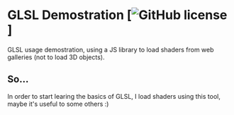 # GLSL Demostration [![GitHub license](https://github.com/lisandropat/glsl-demostration/blob/master/LICENSE)]
GLSL usage demostration, using a JS library to load shaders from web galleries (not to load 3D objects).

## So...

In order to start learing the basics of GLSL, I load shaders using this tool, maybe it's useful to some others :)
